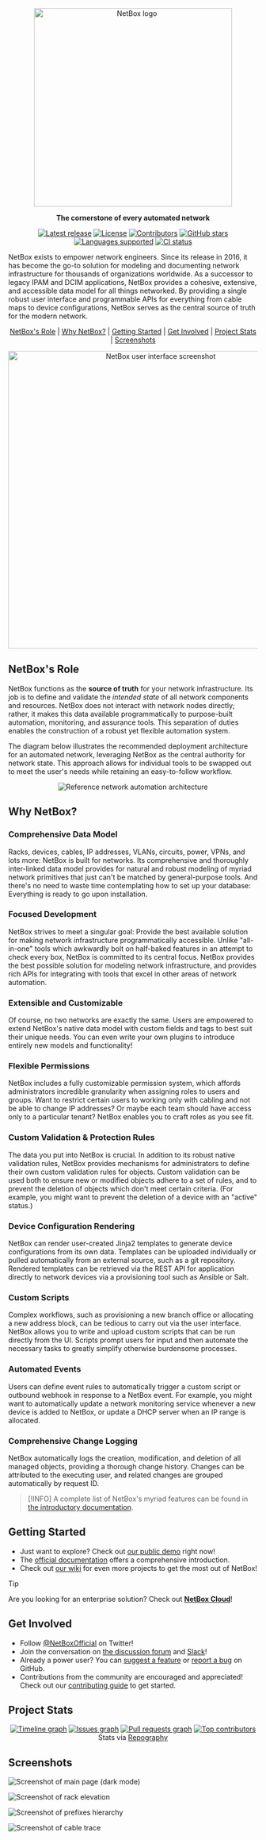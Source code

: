 <div align="center">
  <img src="https://raw.githubusercontent.com/netbox-community/netbox/develop/docs/netbox_logo.svg" width="400" alt="NetBox logo" />
  <p><strong>The cornerstone of every automated network</strong></p>
  <a href="https://github.com/netbox-community/netbox/releases"><img src="https://img.shields.io/github/v/release/netbox-community/netbox" alt="Latest release" /></a>
  <a href="https://github.com/netbox-community/netbox/blob/master/LICENSE.txt"><img src="https://img.shields.io/badge/license-Apache_2.0-blue.svg" alt="License" /></a>
  <a href="https://github.com/netbox-community/netbox/graphs/contributors"><img src="https://img.shields.io/github/contributors/netbox-community/netbox?color=blue" alt="Contributors" /></a>
  <a href="https://github.com/netbox-community/netbox/stargazers"><img src="https://img.shields.io/github/stars/netbox-community/netbox?style=flat" alt="GitHub stars" /></a>
  <a href="https://docs.netbox.dev/en/stable/features/translations/"><img src="https://img.shields.io/badge/languages-4-blue" alt="Languages supported" /></a>
  <a href="https://github.com/netbox-community/netbox/actions/workflows/ci.yml"><img src="https://github.com/netbox-community/netbox/workflows/CI/badge.svg?branch=master" alt="CI status" /></a>
  <p></p>
</div>

NetBox exists to empower network engineers. Since its release in 2016, it has become the go-to solution for modeling and documenting network infrastructure for thousands of organizations worldwide. As a successor to legacy IPAM and DCIM applications, NetBox provides a cohesive, extensive, and accessible data model for all things networked. By providing a single robust user interface and programmable APIs for everything from cable maps to device configurations, NetBox serves as the central source of truth for the modern network.

<p align="center">
  <a href="#netboxs-role">NetBox's Role</a> |
  <a href="#why-netbox">Why NetBox?</a> |
  <a href="#getting-started">Getting Started</a> |
  <a href="#get-involved">Get Involved</a> |
  <a href="#project-stats">Project Stats</a> |
  <a href="#screenshots">Screenshots</a>
</p>

<p align="center">
  <img src="docs/media/screenshots/netbox-ui.png" width="600" alt="NetBox user interface screenshot" />
</p>

## NetBox's Role

NetBox functions as the **source of truth** for your network infrastructure. Its job is to define and validate the _intended state_ of all network components and resources. NetBox does not interact with network nodes directly; rather, it makes this data available programmatically to purpose-built automation, monitoring, and assurance tools. This separation of duties enables the construction of a robust yet flexible automation system.

The diagram below illustrates the recommended deployment architecture for an automated network, leveraging NetBox as the central authority for network state. This approach allows for individual tools to be swapped out to meet the user's needs while retaining an easy-to-follow workflow.

<p align="center">
  <img src="docs/media/misc/reference_architecture.png" alt="Reference network automation architecture" />
</p>

## Why NetBox?

### Comprehensive Data Model

Racks, devices, cables, IP addresses, VLANs, circuits, power, VPNs, and lots more: NetBox is built for networks. Its comprehensive and thoroughly inter-linked data model provides for natural and robust modeling of myriad network primitives that just can't be matched by general-purpose tools. And there's no need to waste time contemplating how to set up your database: Everything is ready to go upon installation.

### Focused Development

NetBox strives to meet a singular goal: Provide the best available solution for making network infrastructure programmatically accessible. Unlike "all-in-one" tools which awkwardly bolt on half-baked features in an attempt to check every box, NetBox is committed to its central focus. NetBox provides the best possible solution for modeling network infrastructure, and provides rich APIs for integrating with tools that excel in other areas of network automation.

### Extensible and Customizable

Of course, no two networks are exactly the same. Users are empowered to extend NetBox's native data model with custom fields and tags to best suit their unique needs. You can even write your own plugins to introduce entirely new models and functionality!

### Flexible Permissions

NetBox includes a fully customizable permission system, which affords administrators incredible granularity when assigning roles to users and groups. Want to restrict certain users to working only with cabling and not be able to change IP addresses? Or maybe each team should have access only to a particular tenant? NetBox enables you to craft roles as you see fit.

### Custom Validation & Protection Rules

The data you put into NetBox is crucial. In addition to its robust native validation rules, NetBox provides mechanisms for administrators to define their own custom validation rules for objects. Custom validation can be used both to ensure new or modified objects adhere to a set of rules, and to prevent the deletion of objects which don't meet certain criteria. (For example, you might want to prevent the deletion of a device with an "active" status.)

### Device Configuration Rendering

NetBox can render user-created Jinja2 templates to generate device configurations from its own data. Templates can be uploaded individually or pulled automatically from an external source, such as a git repository. Rendered templates can be retrieved via the REST API for application directly to network devices via a provisioning tool such as Ansible or Salt.

### Custom Scripts

Complex workflows, such as provisioning a new branch office or allocating a new address block, can be tedious to carry out via the user interface. NetBox allows you to write and upload custom scripts that can be run directly from the UI. Scripts prompt users for input and then automate the necessary tasks to greatly simplify otherwise burdensome processes.

### Automated Events

Users can define event rules to automatically trigger a custom script or outbound webhook in response to a NetBox event. For example, you might want to automatically update a network monitoring service whenever a new device is added to NetBox, or update a DHCP server when an IP range is allocated.

### Comprehensive Change Logging

NetBox automatically logs the creation, modification, and deletion of all managed objects, providing a thorough change history. Changes can be attributed to the executing user, and related changes are grouped automatically by request ID.

> [!INFO]
> A complete list of NetBox's myriad features can be found in [the introductory documentation](https://docs.netbox.dev/en/stable/introduction/).

## Getting Started

* Just want to explore? Check out [our public demo](https://demo.netbox.dev/) right now!
* The [official documentation](https://docs.netbox.dev) offers a comprehensive introduction.
* Check out [our wiki](https://github.com/netbox-community/netbox/wiki/Community-Contributions) for even more projects to get the most out of NetBox!

> [!TIP]
> Are you looking for an enterprise solution? Check out **[NetBox Cloud](https://netboxlabs.com/netbox-cloud/)**!

## Get Involved

* Follow [@NetBoxOfficial](https://twitter.com/NetBoxOfficial) on Twitter!
* Join the conversation on [the discussion forum](https://github.com/netbox-community/netbox/discussions) and [Slack](https://netdev.chat/)!
* Already a power user? You can [suggest a feature](https://github.com/netbox-community/netbox/issues/new?assignees=&labels=type%3A+feature&template=feature_request.yaml) or [report a bug](https://github.com/netbox-community/netbox/issues/new?assignees=&labels=type%3A+bug&template=bug_report.yaml) on GitHub.
* Contributions from the community are encouraged and appreciated! Check out our [contributing guide](CONTRIBUTING.md) to get started.

## Project Stats

<p align="center">
  <a href="https://github.com/netbox-community/netbox/commits"><img src="https://images.repography.com/29023055/netbox-community/netbox/recent-activity/whQtEr_TGD9PhW1BPlhlEQ5jnrgQ0KJpm-LlGtpoGO0/3Kx_iWUSBRJ5-AI4QwJEJWrUDEz3KrX2lvh8aYE0WXY_timeline.svg" alt="Timeline graph"></a>
  <a href="https://github.com/netbox-community/netbox/issues"><img src="https://images.repography.com/29023055/netbox-community/netbox/recent-activity/whQtEr_TGD9PhW1BPlhlEQ5jnrgQ0KJpm-LlGtpoGO0/3Kx_iWUSBRJ5-AI4QwJEJWrUDEz3KrX2lvh8aYE0WXY_issues.svg" alt="Issues graph"></a>
  <a href="https://github.com/netbox-community/netbox/pulls"><img src="https://images.repography.com/29023055/netbox-community/netbox/recent-activity/whQtEr_TGD9PhW1BPlhlEQ5jnrgQ0KJpm-LlGtpoGO0/3Kx_iWUSBRJ5-AI4QwJEJWrUDEz3KrX2lvh8aYE0WXY_prs.svg" alt="Pull requests graph"></a>
  <a href="https://github.com/netbox-community/netbox/graphs/contributors"><img src="https://images.repography.com/29023055/netbox-community/netbox/recent-activity/whQtEr_TGD9PhW1BPlhlEQ5jnrgQ0KJpm-LlGtpoGO0/3Kx_iWUSBRJ5-AI4QwJEJWrUDEz3KrX2lvh8aYE0WXY_users.svg" alt="Top contributors"></a>
  <br />Stats via <a href="https://repography.com">Repography</a>
</p>

## Screenshots

![Screenshot of main page (dark mode)](docs/media/screenshots/home-dark.png "Main page (dark mode)")

![Screenshot of rack elevation](docs/media/screenshots/rack.png "Rack elevation")

![Screenshot of prefixes hierarchy](docs/media/screenshots/prefixes-list.png "Prefixes hierarchy")

![Screenshot of cable trace](docs/media/screenshots/cable-trace.png "Cable tracing")
